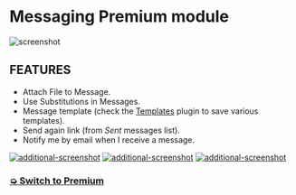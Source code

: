 Messaging Premium module
========================

![screenshot](https://www.rosariosis.org/wp-content/uploads/2021/08/rosariosis_messaging_en_2021.png)

FEATURES
--------

- Attach File to Message.
- Use Substitutions in Messages.
- Message template (check the [Templates](https://www.rosariosis.org/plugins/templates/) plugin to save various templates).
- Send again link (from *Sent* messages list).
- Notify me by email when I receive a message.

[![additional-screenshot](https://www.rosariosis.org/wp-content/uploads/2021/08/rosariosis_messaging_en_2021-300x187.png)](https://www.rosariosis.org/wp-content/uploads/2021/08/rosariosis_messaging_en_2021.png) [![additional-screenshot](https://www.rosariosis.org/wp-content/uploads/2021/08/messaging_premium_screenshot_2-300.png)](https://www.rosariosis.org/wp-content/uploads/2021/08/messaging_premium_screenshot_2.png) [![additional-screenshot](https://www.rosariosis.org/wp-content/uploads/2021/08/messaging_premium_screenshot_3-300.png)](https://www.rosariosis.org/wp-content/uploads/2021/08/messaging_premium_screenshot_3.png)

### [➭ Switch to Premium](https://www.rosariosis.org/modules/messaging/#premium-module)

